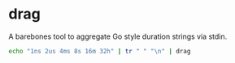 # drag
A barebones tool to aggregate Go style duration strings via stdin.

```sh
echo "1ns 2us 4ms 8s 16m 32h" | tr " " "\n" | drag
```
